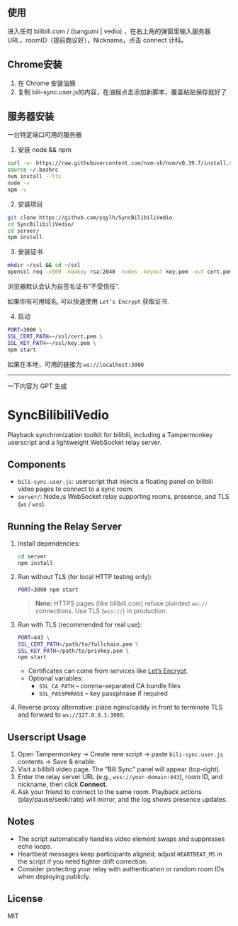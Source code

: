 ## 使用

进入任何 bilibili.com / (bangumi | vedio) ，在右上角的弹窗里输入服务器 URL，roomID（提前商议好），Nickname，点击 connect 计科。

## Chrome安装

1. 在 Chrome 安装油猴
2. 复制 bili-sync.user.js的内容，在油猴点击添加新脚本，覆盖粘贴保存就好了

## 服务器安装

一台特定端口可用的服务器

1. 安装 node && npm

```sh
curl -o- https://raw.githubusercontent.com/nvm-sh/nvm/v0.39.7/install.sh | bash
source ~/.bashrc
nvm install --lts
node -v
npm -v
```

2. 安装项目

```sh
git clone https://github.com/yqylh/SyncBilibiliVedio
cd SyncBilibiliVedio/
cd server/
npm install
```

3. 安装证书

```sh
mkdir ~/ssl && cd ~/ssl
openssl req -x509 -newkey rsa:2048 -nodes -keyout key.pem -out cert.pem -days 365
```
浏览器默认会认为自签名证书“不受信任”.

如果你有可用域名, 可以快速使用 `Let’s Encrypt` 获取证书. 

4. 启动

```sh
PORT=3000 \
SSL_CERT_PATH=~/ssl/cert.pem \
SSL_KEY_PATH=~/ssl/key.pem \
npm start
```

如果在本地，可用的链接为 `ws://localhost:3000`


---
一下内容为 GPT 生成

# SyncBilibiliVedio

Playback synchronization toolkit for bilibili, including a Tampermonkey userscript and a lightweight WebSocket relay server.

## Components

- `bili-sync.user.js`: userscript that injects a floating panel on bilibili video pages to connect to a sync room.
- `server/`: Node.js WebSocket relay supporting rooms, presence, and TLS (`ws` / `wss`).

## Running the Relay Server

1. Install dependencies:
   ```bash
   cd server
   npm install
   ```
2. Run without TLS (for local HTTP testing only):
   ```bash
   PORT=3000 npm start
   ```
   > **Note:** HTTPS pages (like bilibili.com) refuse plaintext `ws://` connections. Use TLS (`wss://`) in production.

3. Run with TLS (recommended for real use):
   ```bash
   PORT=443 \
   SSL_CERT_PATH=/path/to/fullchain.pem \
   SSL_KEY_PATH=/path/to/privkey.pem \
   npm start
   ```
   - Certificates can come from services like [Let’s Encrypt](https://letsencrypt.org/).
   - Optional variables:
     - `SSL_CA_PATH` – comma-separated CA bundle files
     - `SSL_PASSPHRASE` – key passphrase if required

4. Reverse proxy alternative: place nginx/caddy in front to terminate TLS and forward to `ws://127.0.0.1:3000`.

## Userscript Usage

1. Open Tampermonkey → Create new script → paste `bili-sync.user.js` contents → Save & enable.
2. Visit a bilibili video page. The “Bili Sync” panel will appear (top-right).
3. Enter the relay server URL (e.g., `wss://your-domain:443`), room ID, and nickname, then click **Connect**.
4. Ask your friend to connect to the same room. Playback actions (play/pause/seek/rate) will mirror, and the log shows presence updates.

## Notes

- The script automatically handles video element swaps and suppresses echo loops.
- Heartbeat messages keep participants aligned; adjust `HEARTBEAT_MS` in the script if you need tighter drift correction.
- Consider protecting your relay with authentication or random room IDs when deploying publicly.

## License

MIT
